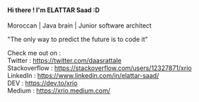 #### Hi there ! I'm ELATTAR Saad :D
Moroccan | Java brain | Junior software architect

"The only way to predict the future is to code it"

Check me out on :  
Twitter : https://twitter.com/daasrattale  
Stackoverflow : https://stackoverflow.com/users/12327871/xrio  
LinkedIn : https://www.linkedin.com/in/elattar-saad/  
DEV : https://dev.to/xrio  
Medium : https://xrio.medium.com/



<!--<img src="https://github-readme-stats.vercel.app/api?username=xrio&show_icons=true&fbclid=IwAR26PLeNJcTaQvMgDHqy5kXj32kpuywuC02-bjgTOF_28PC2iFZjTv4KHxU"/>-->
